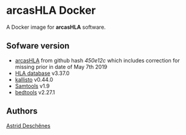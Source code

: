 
# arcasHLA Docker


A Docker image for **arcasHLA** software.

## Sofware version

* [arcasHLA](https://github.com/RabadanLab/arcasHLA) from github hash _450e12c_ which includes correction for missing prior in date of May 7th 2019
* [HLA database](https://github.com/ANHIG/IMGTHLA) v3.37.0
* [kallisto](https://github.com/pachterlab/kallisto) v0.44.0 
* [Samtools](https://github.com/samtools/samtools/) v1.9
* [bedtools](https://github.com/arq5x/bedtools2) v2.27.1


## Authors ##

[Astrid Desch&ecirc;nes](http://ca.linkedin.com/in/astriddeschenes "Astrid Desch&ecirc;nes")

